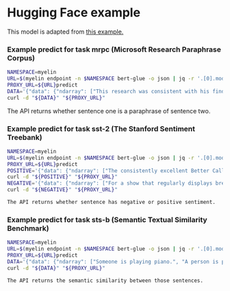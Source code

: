 # Hugging Face example

This model is adapted from [this example.](https://github.com/huggingface/transformers/blob/master/examples/run_tf_glue.py)

### Example predict for task mrpc (Microsoft Research Paraphrase Corpus)

```bash
NAMESPACE=myelin
URL=$(myelin endpoint -n $NAMESPACE bert-glue -o json | jq -r '.[0].modelStable.publicUrl')
PROXY_URL=${URL}predict
DATA='{"data": {"ndarray": ["This research was consistent with his findings.", "His findings were compatible with this research."]}}'
curl -d "${DATA}" "${PROXY_URL}"
```

The API returns whether sentence one is a paraphrase of sentence two.

### Example predict for task sst-2 (The Stanford Sentiment Treebank)

```bash
NAMESPACE=myelin
URL=$(myelin endpoint -n $NAMESPACE bert-glue -o json | jq -r '.[0].modelStable.publicUrl')
PROXY_URL=${URL}predict
POSITIVE='{"data": {"ndarray": ["The consistently excellent Better Call Saul still has a little too much filler, but the series remains a worthy follow-up to Breaking Bad, and Magic Man points to this penultimate season setting the stage for a must-see final two years."]}}'
curl -d "${POSITIVE}" "${PROXY_URL}"
NEGATIVE='{"data": {"ndarray": ["For a show that regularly displays breathtaking technical mastery, and pairs it with so many compelling, laudable performances, there is an inescapable feeling of emptiness accompanying every shocking death or big plot reveal on Westworld."]}}'
curl -d "${NEGATIVE}" "${PROXY_URL}"

The API returns whether sentence has negative or positive sentiment.
```

### Example predict for task sts-b (Semantic Textual Similarity Benchmark)

```bash
NAMESPACE=myelin
URL=$(myelin endpoint -n $NAMESPACE bert-glue -o json | jq -r '.[0].modelStable.publicUrl')
PROXY_URL=${URL}predict
DATA='{"data": {"ndarray": ["Someone is playing piano.", "A person is playing a keyboard piano."]}}'
curl -d "${DATA}" "${PROXY_URL}"

The API returns the semantic similarity between those sentences.
```